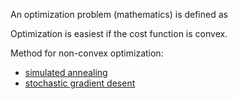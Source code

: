 An optimization problem (mathematics) is defined as 


Optimization is easiest if the cost function is convex.



Method for non-convex optimization:
- [simulated annealing](./simulated_annealing.md)
- [stochastic gradient desent](./stochastic_gradient_descent.md)